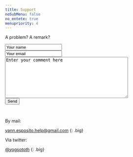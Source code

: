 ```yaml
---
title: Support
noSubMenu: false
no_entete: true
menupriority: 4
---
```

A problem? A remark? 

<form name="email" id="email" action="/contact" method="post">
<input type="text" name="name" value="Your name" onfocus="this.value=''" style="display: block;width=20em"/>
<input type="text" name="mail" value="Your email"  onfocus="this.value=''" style="display: block; width=20em"/>
<textarea name="body" id="bodytextarea" value=""  onfocus="this.value=''" style="display: block; height: 10em; width: 30em;">Enter your comment here</textarea>
<input type="submit" value="Send"/>
</form>

<br/>

By mail:

<yann.esposito.help@gmail.com>
{: .big} 


Via twitter: 

[@yogsototh](http://twitter.com/yogsototh)
{: .big}

